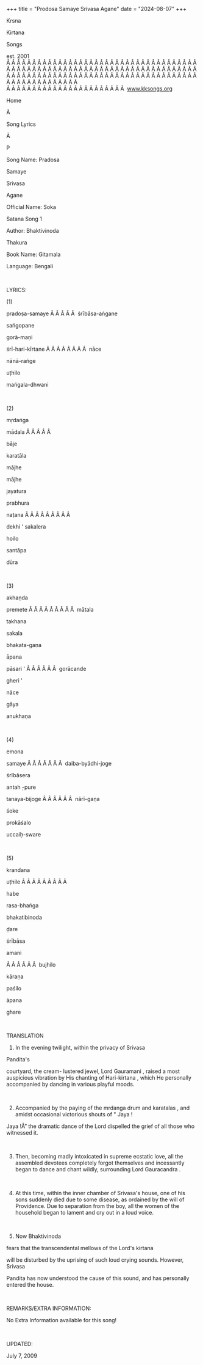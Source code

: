 +++ 
title = "Prodosa Samaye Srivasa Agane"
date = "2024-08-07"
+++

Krsna
 
Kirtana
 
Songs

est. 2001
Â Â Â Â Â Â Â Â Â Â Â Â Â Â Â Â Â Â Â Â Â Â Â Â Â Â Â Â Â Â Â Â Â Â Â Â Â Â Â Â Â Â Â Â Â Â Â Â Â Â Â Â Â Â Â Â Â Â Â Â Â Â Â Â Â Â Â Â Â Â Â Â Â Â Â Â Â Â Â Â Â Â Â Â Â Â Â Â Â Â Â Â Â Â Â Â Â Â Â Â Â Â Â Â Â Â Â Â Â Â Â Â Â Â Â Â Â Â Â Â Â Â Â Â Â  
Â Â Â Â Â Â Â Â Â Â Â Â Â Â Â Â Â Â Â Â Â Â Â  
www.kksongs.org








Home


Ã 
 
Song Lyrics
 
Ã 
 
P


Song Name: 
Pradosa
 
Samaye
 
Srivasa
 
Agane


Official Name: 
Soka
 
Satana
 Song 1


Author: 
Bhaktivinoda
 
Thakura


Book Name: 
Gitamala


Language: 
Bengali


 


LYRICS:


(1)


pradoṣa-samaye
Â Â Â Â Â  
śrībāsa-ańgane


sańgopane
 
gorā-maṇi


śrī-hari-kīrtane
Â Â Â Â Â Â Â Â  
nāce
 
nānā-rańge


uṭhilo
 
mańgala-dhwani


 


(2)


mṛdańga


mādala
Â Â Â Â Â 

bāje
 
karatāla


mājhe
 
mājhe
 
jayatura


prabhura
 
naṭana
Â Â Â Â Â Â Â Â Â 

dekhi
' 
sakalera


hoilo
 
santāpa
 
dūra


 


(3)


akhaṇda
 
premete
Â Â Â Â Â Â Â Â Â  
mātala
 
takhana


sakala
 
bhakata-gaṇa


āpana
 
pāsari
'
Â Â Â Â Â Â  
gorācande
 
gheri
'


nāce
 
gāya
 
anukhaṇa


 


(4)


emona
 
samaye
Â Â Â Â Â Â Â  
daiba-byādhi-joge


śrībāsera
 
antah
̣-pure


tanaya-bijoge
Â Â Â Â Â Â  
nārī-gaṇa


śoke


prokāśalo


uccaiḥ-sware


 


(5)


krandana
 
uṭhile
Â Â Â Â Â Â Â Â Â 

habe
 
rasa-bhańga


bhakatibinoda
 
ḍare


śrībāsa
 
amani
 
Â Â Â Â Â Â 
bujhilo
 
kāraṇa


paśilo
 
āpana
 
ghare


 


TRANSLATION


1) In the evening twilight,
within the privacy of 
Srivasa
 
Pandita's

courtyard, the cream-
lustered
 jewel, Lord 
Gauramani
, raised a most auspicious vibration by His
chanting of 
Hari-kirtana
, which He personally
accompanied by dancing in various playful moods.


 


2) Accompanied by the
paying of the 
mrdanga
 drum and 
karatalas
,
and amidst occasional victorious shouts of "
Jaya
!

Jaya
!Â” the dramatic dance of the Lord dispelled the
grief of all those who witnessed it.


 


3) Then, becoming madly
intoxicated in supreme ecstatic love, all the assembled devotees completely
forgot themselves and incessantly began to dance and chant wildly, surrounding
Lord 
Gauracandra
.


 


4) At this time, within the
inner chamber of 
Srivasa's
 house, one of his sons
suddenly died due to some disease, as ordained by the will of Providence. Due
to separation from the boy, all the women of the household began to lament and
cry out in a loud voice.


 


5) Now 
Bhaktivinoda

fears that the transcendental mellows of the Lord's 
kirtana

will be disturbed by the uprising of such loud crying sounds. However, 
Srivasa
 
Pandita
 has now
understood the cause of this sound, and has personally entered the house.


 


REMARKS/EXTRA INFORMATION:


No
Extra Information available for this song!


 


UPDATED:

July 7, 2009